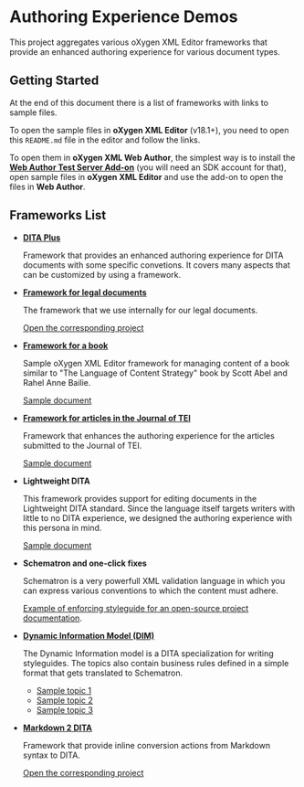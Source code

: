 # Authoring Experience Demos

This project aggregates various oXygen XML Editor frameworks that provide an enhanced authoring experience for various document types.


## Getting Started

At the end of this document there is a list of frameworks with links to sample files.

To open the sample files in **oXygen XML Editor** (v18.1+), you need to open this 
`README.md` file in the editor and follow the links.

To open them in **oXygen XML Web Author**, the simplest way is to install the 
[**Web Author Test Server Add-on**](https://www.oxygenxml.com/oxygen_webapp_add_on.html) 
(you will need an SDK account for that), open sample files in **oXygen XML Editor** 
and use the add-on to open the files in **Web Author**.

## Frameworks List

- [**DITA Plus**](sampleFrameworkExtension/) 
 
   Framework that provides an enhanced authoring experience for DITA documents with some specific convetions. It covers many aspects that can be customized by using a framework.

- [**Framework for legal documents**](legal/)

  The framework that we use internally for our legal documents.
  
  [Open the corresponding project](legal/legal.xpr)

- [**Framework for a book**](languageBook/)
  
  Sample oXygen XML Editor framework for managing content of a book similar to "The Language of Content Strategy" book by Scott Abel and Rahel Anne Bailie.
  
  [Sample document](languageBook/example/TheLanguageOfContentStrategy.xml)
  
- [**Framework for articles in the Journal of TEI**](jteiPlus/)

  Framework that enhances the authoring experience for the articles submitted to the Journal of TEI.

  [Sample document](jteiPlus/samples/JTEI/jtei_8_eide_source/DEMOjtei-8-eide-source.xml)

- **Lightweight DITA**
  
  This framework provides support for editing documents in the Lightweight DITA standard. Since the language itself targets writers with little to no DITA experience, we designed the authoring experience with this persona in mind.

  [Sample document](samples/lightweight.dita)

- **Schematron and one-click fixes**

  Schematron is a very powerfull XML validation language in which you can express various conventions to which the content must adhere.
  
  [Example of enforcing styleguide for an open-source project documentation](samples/kubernetes/README.md).
  
- [**Dynamic Information Model (DIM)**](dim/)

  The Dynamic Information model is a DITA specialization for writing styleguides. The topics also contain business rules defined in a simple format that gets translated to Schematron.
  
  - [Sample topic 1](dim/test/avoidAttributeInElement/testTopic.dita)
  - [Sample topic 2](dim/test/avoidSemicolumnInListItems/testTopic.dita)
  - [Sample topic 3](dim/test/avoidWordInElement/testTopic.dita)

- [**Markdown 2 DITA**](ditaMark/) 

  Framework that provide inline conversion actions from Markdown syntax to DITA.
  
  [Open the corresponding project](ditaMark/ditaMark.xpr)


  
